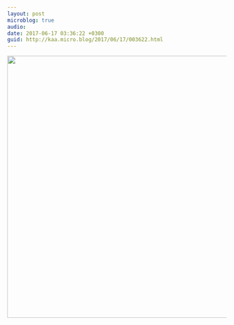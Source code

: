 ```yaml
---
layout: post
microblog: true
audio: 
date: 2017-06-17 03:36:22 +0300
guid: http://kaa.micro.blog/2017/06/17/003622.html
---
```



<img src="http://www.kaa.bz/uploads/2018/334bcf0686.jpg" width="600" height="600" />
